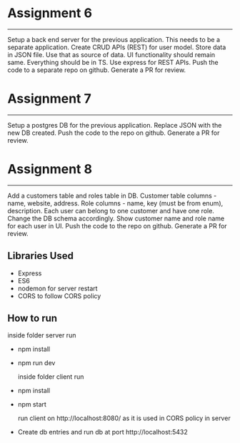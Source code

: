 # Assignment 6

---

Setup a back end server for the previous application. This needs to be a separate application. Create CRUD APIs (REST) for user model. Store data in JSON file. Use that as source of data. UI functionality should remain same. Everything should be in TS. Use express for REST APIs. Push the code to a separate repo on github. Generate a PR for review.

# Assignment 7

---

Setup a postgres DB for the previous application. Replace JSON with the new DB created. Push the code to the repo on github. Generate a PR for review.

# Assignment 8

---

Add a customers table and roles table in DB. Customer table columns - name, website, address. Role columns - name, key (must be from enum), description. Each user can belong to one customer and have one role. Change the DB schema accordingly. Show customer name and role name for each user in UI. Push the code to the repo on github. Generate a PR for review.

## Libraries Used

- Express
- ES6
- nodemon for server restart
- CORS to follow CORS policy

## How to run

inside folder server run

- npm install

- npm run dev

  inside folder client run

- npm install
- npm start

  run client on http://localhost:8080/ as it is used in CORS policy in server

- Create db entries and run db at port http://localhost:5432
